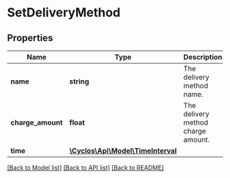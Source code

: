 # SetDeliveryMethod

## Properties
Name | Type | Description | Notes
------------ | ------------- | ------------- | -------------
**name** | **string** | The delivery method name. | [optional] 
**charge_amount** | **float** | The delivery method charge amount. | [optional] 
**time** | [**\Cyclos\Api\Model\TimeInterval**](TimeInterval.md) |  | [optional] 

[[Back to Model list]](../../README.md#documentation-for-models) [[Back to API list]](../../README.md#documentation-for-api-endpoints) [[Back to README]](../../README.md)

